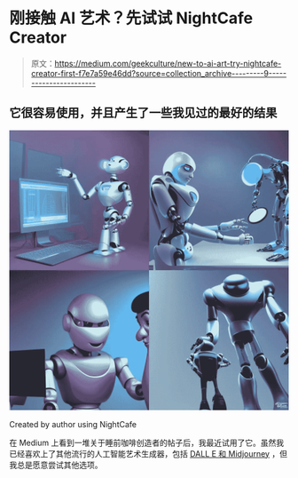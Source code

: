 # 刚接触 AI 艺术？先试试 NightCafe Creator

> 原文：<https://medium.com/geekculture/new-to-ai-art-try-nightcafe-creator-first-f7e7a59e46dd?source=collection_archive---------9----------------------->

## 它很容易使用，并且产生了一些我见过的最好的结果

![](img/2e04e2d101d1e6c1236e854db46d460e.png)

Created by author using NightCafe

在 Medium 上看到一堆关于睡前咖啡创造者的帖子后，我最近试用了它。虽然我已经喜欢上了其他流行的人工智能艺术生成器，包括 [DALL E 和 Midjourney](/geekculture/dall-e-vs-midjourney-how-ai-image-generators-see-human-concepts-much-differently-e5f1b3e14667) ，但我总是愿意尝试其他选项。